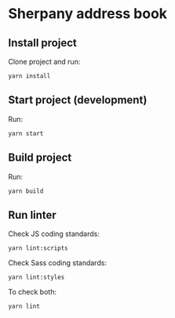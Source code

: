 # Sherpany address book

## Install project

Clone project and run:

    yarn install

## Start project (development)

Run:

    yarn start

## Build project

Run:

    yarn build

## Run linter

Check JS coding standards:

    yarn lint:scripts

Check Sass coding standards:

    yarn lint:styles

To check both:

    yarn lint
